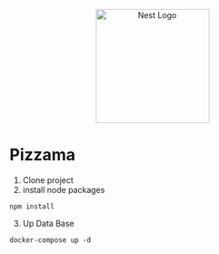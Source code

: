 <p align="center">
  <a href="http://nestjs.com/" target="blank"><img src="https://nestjs.com/img/logo-small.svg" width="200" alt="Nest Logo" /></a>
</p>

# Pizzama

1. Clone project
2. install node packages
```
npm install
```
3. Up Data Base
```
docker-compose up -d
```
